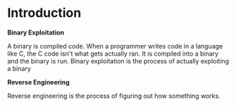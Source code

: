 # Introduction

**Binary Exploitation**

A binary is compiled code. When a programmer writes code in a language like C, the C code isn't what gets actually ran. It is compiled into a binary and the binary is run. Binary exploitation is the process of actually exploiting a binary

**Reverse Engineering**

Reverse engineering is the process of figuring out how something works.

